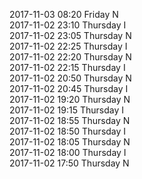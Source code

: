 2017-11-03 08:20 Friday  N  
2017-11-02 23:10 Thursday  I  
2017-11-02 23:05 Thursday  N  
2017-11-02 22:25 Thursday  I  
2017-11-02 22:20 Thursday  N  
2017-11-02 22:15 Thursday  I  
2017-11-02 20:50 Thursday  N  
2017-11-02 20:45 Thursday  I  
2017-11-02 19:20 Thursday  N  
2017-11-02 19:15 Thursday  I  
2017-11-02 18:55 Thursday  N  
2017-11-02 18:50 Thursday  I  
2017-11-02 18:05 Thursday  N  
2017-11-02 18:00 Thursday  I  
2017-11-02 17:50 Thursday  N  
